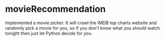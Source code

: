 # movieRecommendation

Implemented a movie picker:
It will crawl the IMDB top charts website and randomly pick a movie for you, so if you don't know what you should watch tonight then just let Python decide for you.
